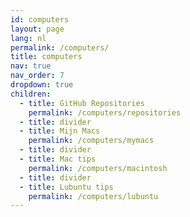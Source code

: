 ```yaml
---
id: computers
layout: page
lang: nl
permalink: /computers/
title: computers
nav: true
nav_order: 7
dropdown: true
children:
  - title: GitHub Repositories
    permalink: /computers/repositories
  - title: divider
  - title: Mijn Macs
    permalink: /computers/mymacs
  - title: divider
  - title: Mac tips
    permalink: /computers/macintosh
  - title: divider
  - title: Lubuntu tips
    permalink: /computers/lubuntu
---
```

